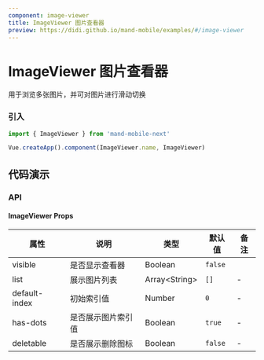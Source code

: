 ```yaml
---
component: image-viewer
title: ImageViewer 图片查看器
preview: https://didi.github.io/mand-mobile/examples/#/image-viewer
---
```


# ImageViewer 图片查看器

用于浏览多张图片，并可对图片进行滑动切换

### 引入

```javascript
import { ImageViewer } from 'mand-mobile-next'

Vue.createApp().component(ImageViewer.name, ImageViewer)
```

## 代码演示

<demo-wrapper
  src="src/packages/image-viewer/demo"
/>

### API

#### ImageViewer Props

|属性 | 说明 | 类型 | 默认值 | 备注|
|----|-----|------|------|------|
| visible | 是否显示查看器 | Boolean | `false` |
| list |展示图片列表 | Array\<String\> | `[]` | -|
| default-index | 初始索引值 | Number | `0` | - |
| has-dots | 是否展示图片索引值 | Boolean | `true` | - |
| deletable | 是否展示删除图标 | Boolean | `false` | - |